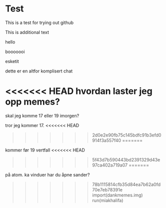 # Test
This is a test for trying out github

This is additional text

hello


booooooi

esketit

dette er en altfor komplisert chat

<<<<<<< HEAD
hvordan laster jeg opp memes?
=======
skal jeg komme 17 eller 19 imorgen?

tror jeg kommer 17.
<<<<<<< HEAD
>>>>>>> 2d0e2e90fb75c145bdfc91b3efd0914f3a557f40
=======

kommer før 19 vertfall
<<<<<<< HEAD
>>>>>>> 5f43d7b590443bd2391329d43e97ca402a719a07
=======

på atom. ka vinduer har du åpne sander?
>>>>>>> 78b1115814cfb35d84ea7b62a0fd70e7eb78391e
import(dankmemes.img)
run(miakhalifa)
